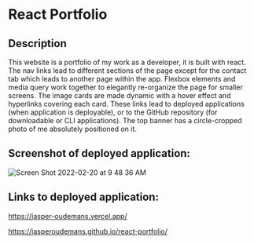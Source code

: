 # React Portfolio

## Description

This website is a portfolio of my work as a developer, it is built with react.
The nav links lead to different sections of the page except for the contact tab which leads to another page within the app.
Flexbox elements and media query work together to elegantly re-organize the page for smaller screens.
The image cards are made dynamic with a hover effect and hyperlinks covering each card. These links lead to deployed applications (when application is deployable), or to the GitHub repository (for downloadable or CLI applications).
The top banner has a circle-cropped photo of me absolutely positioned on it.

## Screenshot of deployed application:

![Screen Shot 2022-02-20 at 9 48 36 AM](https://user-images.githubusercontent.com/88591791/154853955-37754a98-a4b4-4edc-abea-022861d51f70.png)

## Links to deployed application:

https://jasper-oudemans.vercel.app/

https://jasperoudemans.github.io/react-portfolio/
